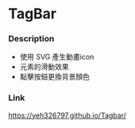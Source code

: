 # TagBar

### Description
  
  + 使用 SVG 產生動畫icon
  + 元素的滑動效果
  + 點擊按鈕更換背景顏色
  

### Link
https://yeh326797.github.io/Tagbar/